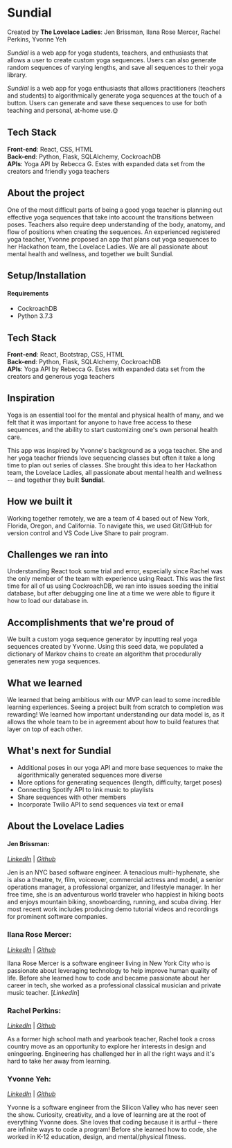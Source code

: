 # **Sundial**
Created by **The Lovelace Ladies**: Jen Brissman, Ilana Rose Mercer, Rachel Perkins, Yvonne Yeh

*Sundial* is a web app for yoga students, teachers, and enthusiasts that allows a user to create custom yoga sequences. Users can also generate random sequences of varying lengths, and save all sequences to their yoga library. 

_Sundial_ is a web app for yoga enthusiasts that allows practitioners (teachers and students) to algorithmically generate yoga sequences at the touch of a button. Users can generate and save these sequences to use for both teaching and personal, at-home use.:sun_with_face:

## **Tech Stack**

**Front-end**: React, CSS, HTML </br>
**Back-end**: Python, Flask, SQLAlchemy, CockroachDB </br>
**APIs**: Yoga API by Rebecca G. Estes with expanded data set from the creators and friendly yoga teachers

## About the project

One of the most difficult parts of being a good yoga teacher is planning out effective yoga sequences that take into account the transitions between poses. Teachers also require deep understanding of the body, anatomy, and flow of positions when creating the sequences. An experienced registered yoga teacher, Yvonne proposed an app that plans out yoga sequences to her Hackathon team, the Lovelace Ladies. We are all passionate about mental health and wellness, and together we built Sundial.

## **Setup/Installation**

#### **Requirements**

- CockroachDB
- Python 3.7.3


## **Tech Stack**
**Front-end**: React, Bootstrap, CSS, HTML </br>
**Back-end**: Python, Flask, SQLAlchemy, CockroachDB </br>
**APIs**: Yoga API by Rebecca G. Estes with expanded data set from the creators and generous yoga teachers


## Inspiration
Yoga is an essential tool for the mental and physical health of many, and we felt that it was important for anyone to have free access to these sequences, and the ability to start customizing one's own personal health care. 

This app was inspired by Yvonne's background as a yoga teacher. She and her yoga teacher friends love sequencing classes but often it take a long time to plan out series of classes. She brought this idea to her Hackathon team, the Lovelace Ladies, all passionate about mental health and wellness -- and together they built **Sundial**.


## How we built it
Working together remotely, we are a team of 4 based out of New York, Florida, Oregon, and California. To navigate this, we used Git/GitHub for version control and VS Code Live Share to pair program.


## Challenges we ran into
Understanding React took some trial and error, especially since Rachel was the only member of the team with experience using React. This was the first time for all of us using CockroachDB, we ran into issues seeding the initial database, but after debugging one line at a time we were able to figure it how to load our database in.


## Accomplishments that we're proud of
We built a custom yoga sequence generator by inputting real yoga sequences created by Yvonne. Using this seed data, we populated a dictionary of Markov chains to create an algorithm that procedurally generates new yoga sequences.

## What we learned
We learned that being ambitious with our MVP can lead to some incredible learning experiences. Seeing a project built from scratch to completion was rewarding! We learned how important understanding our data model is, as it allows the whole team to be in agreement about how to build features that layer on top of each other.

## What's next for Sundial
- Additional poses in our yoga API and more base sequences to make the algorithmically generated sequences more diverse
- More options for generating sequences (length, difficulty, target poses)
- Connecting Spotify API to link music to playlists
- Share sequences with other members
- Incorporate Twilio API to send sequences via text or email

## **About the Lovelace Ladies**

#### **Jen Brissman**:
[_LinkedIn_](https://www.linkedin.com/in/jenbrissman) | [_Github_](https://www.github.com/jenbrissman)

Jen is an NYC based software engineer. A tenacious multi-hyphenate, she is also a theatre, tv, film, voiceover, commercial actress and model, a senior operations manager, a professional organizer, and lifestyle manager. In her free time, she is an adventurous world traveler who happiest in hiking boots and enjoys mountain biking, snowboarding, running, and scuba diving. Her most recent work includes producing demo tutorial videos and recordings for prominent software companies.

### **Ilana Rose Mercer**:
[*LinkedIn*](https://www.linkedin.com/in/i-mercer) | [*Github*](https://www.github.com/violatido)

Ilana Rose Mercer is a software engineer living in New York City who is passionate about leveraging technology to help improve human quality of life. Before she learned how to code and became passionate about her career in tech, she worked as a professional classical musician and private music teacher. [_LinkedIn_]

### **Rachel Perkins**:

[*LinkedIn*](https://www.linkedin.com/in/rachelelysia) | [*Github*](https://www.github.com/rachelelysia)

As a former high school math and yearbook teacher, Rachel took a cross country move as an opportunity to explore her interests in design and eningeering. Engineering has challenged her in all the right ways and it's hard to take her away from learning.

### **Yvonne Yeh**:

[*LinkedIn*](https://www.linkedin.com/in/yvonneyeh) | [*Github*](https://www.github.com/yvonneyeh)

Yvonne is a software engineer from the Silicon Valley who has never seen the show. Curiosity, creativity, and a love of learning are at the root of everything Yvonne does. She loves that coding because it is artful – there are infinite ways to code a program! Before she learned how to code, she worked in K-12 education, design, and mental/physical fitness.

